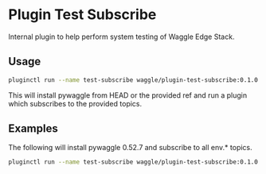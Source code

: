 # Plugin Test Subscribe

Internal plugin to help perform system testing of Waggle Edge Stack.

## Usage

```sh
pluginctl run --name test-subscribe waggle/plugin-test-subscribe:0.1.0 [--debug] [--pywaggle-ref github-ref] topics...
```

This will install pywaggle from HEAD or the provided ref and run a plugin which subscribes to the provided topics.

## Examples

The following will install pywaggle 0.52.7 and subscribe to all env.* topics.

```sh
pluginctl run --name test-subscribe waggle/plugin-test-subscribe:0.1.0 --pywaggle-ref 0.52.7 'env.*'
```
